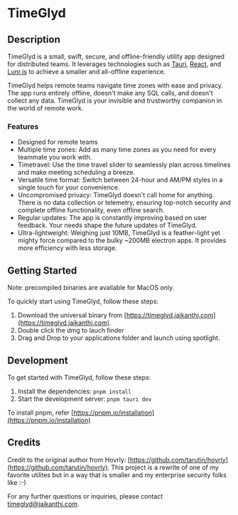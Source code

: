 # TimeGlyd

## Description

TimeGlyd is a small, swift, secure, and offline-friendly utility app designed for distributed teams. It leverages technologies such as [Tauri](https://github.com/tauri-apps/tauri), [React](https://github.com/facebook/react), and [Lunr.js](https://github.com/olivernn/lunr.js) to achieve a smaller and all-offline experience. 

TimeGlyd helps remote teams navigate time zones with ease and privacy. The app runs entirely offline, doesn't make any SQL calls, and doesn't collect any data. TimeGlyd is your invisible and trustworthy companion in the world of remote work.

### Features

- Designed for remote teams
- Multiple time zones: Add as many time zones as you need for every teammate you work with.
- Timetravel: Use the time travel slider to seamlessly plan across timelines and make meeting scheduling a breeze.
- Versatile time format: Switch between 24-hour and AM/PM styles in a single touch for your convenience.
- Uncompromised privacy: TimeGlyd doesn't call home for anything. There is no data collection or telemetry, ensuring top-notch security and complete offline functionality, even offline search.
- Regular updates: The app is constantly improving based on user feedback. Your needs shape the future updates of TimeGlyd.
- Ultra-lightweight: Weighing just 10MB, TimeGlyd is a feather-light yet mighty force compared to the bulky ~200MB electron apps. It provides more efficiency with less storage.

## Getting Started

Note: precompiled binaries are available for MacOS only.

To quickly start using TimeGlyd, follow these steps:

1. Download the universal binary from [https://timeglyd.jaikanthj.com](https://timeglyd.jaikanthj.com).
2. Double click the dmg to lauch finder
3. Drag and Drop to your applications folder and launch using spotlight.

## Development

To get started with TimeGlyd, follow these steps:

1. Install the dependencies: `pnpm install`
2. Start the development server: `pnpm tauri dev`

To install pnpm, refer [https://pnpm.io/installation](https://pnpm.io/installation)

## Credits

Credit to the original author from Hovrly: [https://github.com/tarutin/hovrly](https://github.com/tarutin/hovrly). This project is a  rewrite of one of my favorite utilites but in a way that is smaller and my enterprise security folks like :-)  

For any further questions or inquiries, please contact timeglyd@jaikanthj.com.
